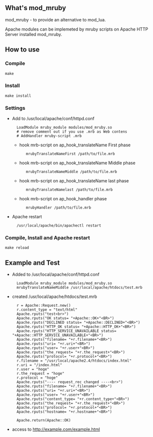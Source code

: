 ## What's mod_mruby
mod_mruby - to provide an alternative to mod_lua.

Apache modules can be implemeted by mruby scripts on Apache HTTP Server installed mod_mruby.

## How to use
### Compile
    make

### Install
    make install

### Settings
* Add to /usr/local/apache/conf/httpd.conf

        LoadModule mruby_module modules/mod_mruby.so
        # remove comment out if you use .mrb as Web contens
        # AddHandler mruby-script .mrb

    * hook mrb-script on ap_hook_translateName First phase

             mrubyTranslateNameFirst /path/to/file.mrb

    * hook mrb-script on ap_hook_translateName Middle phase

             mrubyTranslateNameMiddle /path/to/file.mrb

    * hook mrb-script on ap_hook_translateName last phase

             mrubyTranslateNamelast /path/to/file.mrb

    * hook mrb-script on ap_hook_handler phase

             mrubyHandler /path/to/file.mrb

* Apache restart

        /usr/local/apache/bin/apachectl restart

### Compile, Install and Apache restart
    make reload

## Example and Test
* Added to /usr/local/apache/conf/httpd.conf

        LoadModule mruby_module modules/mod_mruby.so
        mrubyTranslateNameMiddle /usr/local/apache/htdocs/test.mrb

* created /usr/local/apache/htdocs/test.mrb

        r = Apache::Request.new()
        r.content_type = "text/html"
        Apache.rputs("test<br>")
        Apache.rputs("OK status= "+Apache::OK+"<BR>")
        Apache.rputs("DECLINED status= "+Apache::DECLINED+"<BR>")
        Apache.rputs("HTTP_OK status= "+Apache::HTTP_OK+"<BR>")
        Apache.rputs("HTTP_SERVICE_UNAVAILABLE status= "+Apache::HTTP_SERVICE_UNAVAILABLE+"<BR>")
        Apache.rputs("filename= "+r.filename+"<BR>")
        Apache.rputs("uri= "+r.uri+"<BR>")
        Apache.rputs("user= "+r.user+"<BR>")
        Apache.rputs("the_request= "+r.the_request+"<BR>")
        Apache.rputs("protocol= "+r.protocol+"<BR>")
        r.filename = "/usr/local/apache2.4/htdocs/index.html"
        r.uri = "/index.html"
        r.user = "hoge"
        r.the_request = "hoge"
        r.protocol = "hoge"
        Apache.rputs("---- request_rec changed ----<br>")
        Apache.rputs("filename= "+r.filename+"<BR>")
        Apache.rputs("uri= "+r.uri+"<BR>")
        Apache.rputs("user= "+r.user+"<BR>")
        Apache.rputs("content_type= "+r.content_type+"<BR>")
        Apache.rputs("the_request= "+r.the_request+"<BR>")
        Apache.rputs("protocol= "+r.protocol+"<BR>")
        Apache.rputs("hostname= "+r.hostname+"<BR>")
        
        Apache.return(Apache::OK)

* access to http://example.com/example.html

